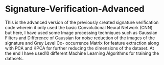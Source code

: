 # Signature-Verification-Advanced
This is the advanced version of the previously created signature verification code wherein it only used the basic Convolutional Neural Network (CNN) but here,  I have used some Image processing techniques such as Gaussian Filters and Difference of Gaussian for noise reduction of the images of the signature and Grey Level Co- occurrence Matrix for feature extraction along with PCA and KPCA for further reducing the dimensions of the dataset. At the end I have used10 different Machine Learning Algorithms for training the datasets.
